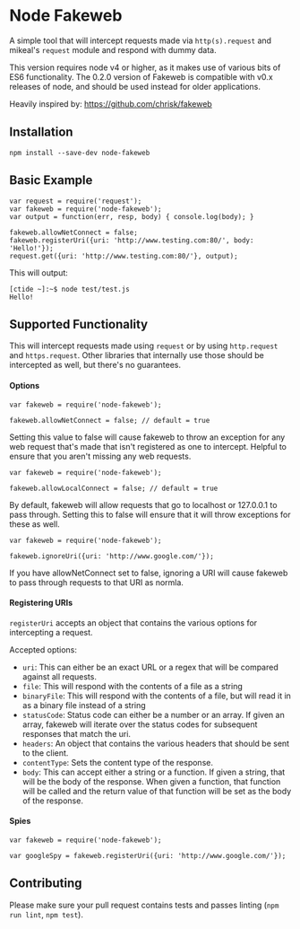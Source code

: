 # Node Fakeweb

A simple tool that will intercept requests made via `http(s).request` and
mikeal's `request` module and respond with dummy data.

This version requires node v4 or higher, as it makes use of various bits
of ES6 functionality. The 0.2.0 version of Fakeweb is compatible with
v0.x releases of node, and should be used instead for older
applications.

Heavily inspired by: https://github.com/chrisk/fakeweb

## Installation

```
npm install --save-dev node-fakeweb
```

## Basic Example

```
var request = require('request');
var fakeweb = require('node-fakeweb');
var output = function(err, resp, body) { console.log(body); }

fakeweb.allowNetConnect = false;
fakeweb.registerUri({uri: 'http://www.testing.com:80/', body: 'Hello!'});
request.get({uri: 'http://www.testing.com:80/'}, output);
```

This will output:

```
[ctide ~]:~$ node test/test.js
Hello!
```

## Supported Functionality

This will intercept requests made using `request` or by using
`http.request` and `https.request`. Other libraries that internally use
those should be intercepted as well, but there's no guarantees.

#### Options

```
var fakeweb = require('node-fakeweb');

fakeweb.allowNetConnect = false; // default = true
```

Setting this value to false will cause fakeweb to throw an exception for
any web request that's made that isn't registered as one to intercept.
Helpful to ensure that you aren't missing any web requests.

```
var fakeweb = require('node-fakeweb');

fakeweb.allowLocalConnect = false; // default = true
```

By default, fakeweb will allow requests that go to localhost or
127.0.0.1 to pass through. Setting this to false will ensure that it
will throw exceptions for these as well.

```
var fakeweb = require('node-fakeweb');

fakeweb.ignoreUri({uri: 'http://www.google.com/'});
```

If you have allowNetConnect set to false, ignoring a URI will cause
fakeweb to pass through requests to that URI as normla.

#### Registering URIs

`registerUri` accepts an object that contains the various options for
intercepting a request.

Accepted options:

* `uri`: This can either be an exact URL or a regex that will be compared
against all requests.
* `file`: This will respond with the contents of a file as a string
* `binaryFile`: This will respond with the contents of a file, but will
read it in as a binary file instead of a string
* `statusCode`: Status code can either be a number or an array. If given
an array, fakeweb will iterate over the status codes for subsequent
responses that match the uri.
* `headers`: An object that contains the various headers that should be
sent to the client.
* `contentType`: Sets the content type of the response.
* `body`: This can accept either a string or a function. If given a
string, that will be the body of the response. When given a function,
that function will be called and the return value of that function will
be set as the body of the response.

#### Spies

```
var fakeweb = require('node-fakeweb');

var googleSpy = fakeweb.registerUri({uri: 'http://www.google.com/'});
```


## Contributing

Please make sure your pull request contains tests and passes linting
(`npm run lint`, `npm test`).
